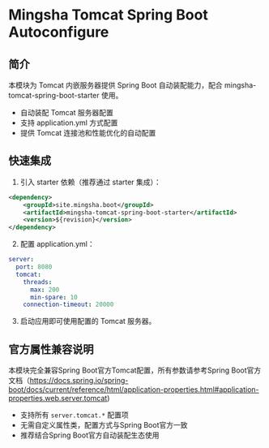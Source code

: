 # Mingsha Tomcat Spring Boot Autoconfigure

## 简介

本模块为 Tomcat 内嵌服务器提供 Spring Boot 自动装配能力，配合 mingsha-tomcat-spring-boot-starter 使用。

- 自动装配 Tomcat 服务器配置
- 支持 application.yml 方式配置
- 提供 Tomcat 连接池和性能优化的自动配置

## 快速集成

1. 引入 starter 依赖（推荐通过 starter 集成）：

```xml
<dependency>
    <groupId>site.mingsha.boot</groupId>
    <artifactId>mingsha-tomcat-spring-boot-starter</artifactId>
    <version>${revision}</version>
</dependency>
```

2. 配置 application.yml：

```yaml
server:
  port: 8080
  tomcat:
    threads:
      max: 200
      min-spare: 10
    connection-timeout: 20000
```

3. 启动应用即可使用配置的 Tomcat 服务器。

## 官方属性兼容说明

本模块完全兼容Spring Boot官方Tomcat配置，所有参数请参考Spring Boot官方文档（https://docs.spring.io/spring-boot/docs/current/reference/html/application-properties.html#application-properties.web.server.tomcat)

- 支持所有 `server.tomcat.*` 配置项
- 无需自定义属性类，配置方式与Spring Boot官方一致
- 推荐结合Spring Boot官方自动装配生态使用

